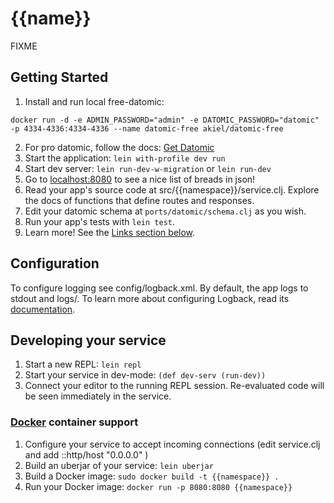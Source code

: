 # {{name}}

FIXME

## Getting Started

1. Install and run local free-datomic:
```shell
docker run -d -e ADMIN_PASSWORD="admin" -e DATOMIC_PASSWORD="datomic" -p 4334-4336:4334-4336 --name datomic-free akiel/datomic-free
```
2. For pro datomic, follow the docs: [Get Datomic](https://www.datomic.com/get-datomic.html)
3. Start the application: `lein with-profile dev run`
4. Start dev server: `lein run-dev-w-migration` or `lein run-dev`
5. Go to [localhost:8080](http://localhost:8080/breads) to see a nice list of breads in json!
6. Read your app's source code at src/{{namespace}}/service.clj. Explore the docs of functions
   that define routes and responses.
7. Edit your datomic schema at `ports/datomic/schema.clj` as you wish.
8. Run your app's tests with `lein test`.
9. Learn more! See the [Links section below](#links).


## Configuration

To configure logging see config/logback.xml. By default, the app logs to stdout and logs/.
To learn more about configuring Logback, read its [documentation](http://logback.qos.ch/documentation.html).


## Developing your service

1. Start a new REPL: `lein repl`
2. Start your service in dev-mode: `(def dev-serv (run-dev))`
3. Connect your editor to the running REPL session.
   Re-evaluated code will be seen immediately in the service.

### [Docker](https://www.docker.com/) container support

1. Configure your service to accept incoming connections (edit service.clj and add  ::http/host "0.0.0.0" )
2. Build an uberjar of your service: `lein uberjar`
3. Build a Docker image: `sudo docker build -t {{namespace}} .`
4. Run your Docker image: `docker run -p 8080:8080 {{namespace}}`
